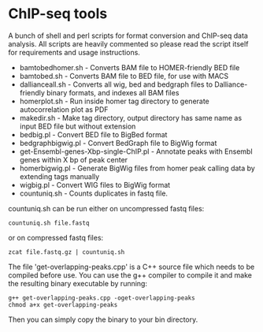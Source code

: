 # ChIP-seq tools

A bunch of shell and perl scripts for format conversion and ChIP-seq data analysis.
All scripts are heavily commented so please read the script itself for requirements and usage instructions.

* bamtobedhomer.sh - Converts BAM file to HOMER-friendly BED file
* bamtobed.sh - Converts BAM file to BED file, for use with MACS
* dallianceall.sh - Converts all wig, bed and bedgraph files to Dalliance-friendly binary formats, and indexes all BAM files
* homerplot.sh - Run inside homer tag directory to generate autocorrelation plot as PDF
* makedir.sh - Make tag directory, output directory has same name as input BED file but without extension
* bedbig.pl - Convert BED file to BigBed format
* bedgraphbigwig.pl - Convert BedGraph file to BigWig format
* get-Ensembl-genes-Xbp-single-ChIP.pl - Annotate peaks with Ensembl genes within X bp of peak center
* homerbigwig.pl - Generate BigWig files from homer peak calling data by extending tags manually
* wigbig.pl - Convert WIG files to BigWig format
* countuniq.sh - Counts duplicates in fastq file.

countuniq.sh can be run either on uncompressed fastq files:
```
countuniq.sh file.fastq
```
or on compressed fastq files:
```
zcat file.fastq.gz | countuniq.sh
```


The file 'get-overlapping-peaks.cpp' is a C++ source file which needs to be compiled before use.
You can use the g++ compiler to compile it and make the resulting binary executable by running:

```
g++ get-overlapping-peaks.cpp -oget-overlapping-peaks
chmod a+x get-overlapping-peaks
```

Then you can simply copy the binary to your bin directory.
